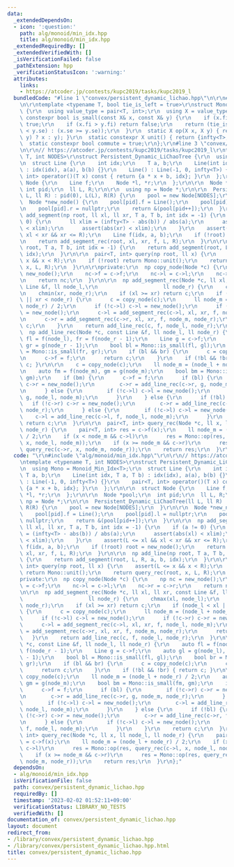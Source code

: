 ```yaml
---
data:
  _extendedDependsOn:
  - icon: ':question:'
    path: alg/monoid/min_idx.hpp
    title: alg/monoid/min_idx.hpp
  _extendedRequiredBy: []
  _extendedVerifiedWith: []
  _isVerificationFailed: false
  _pathExtension: hpp
  _verificationStatusIcon: ':warning:'
  attributes:
    links:
    - https://atcoder.jp/contests/kupc2019/tasks/kupc2019_l
  bundledCode: "#line 1 \"convex/persistent_dynamic_lichao.hpp\"\n\r\n#line 2 \"alg/monoid/min_idx.hpp\"\
    \n\r\ntemplate <typename T, bool tie_is_left = true>\r\nstruct Monoid_Min_Idx\
    \ {\r\n  using value_type = pair<T, int>;\r\n  using X = value_type;\r\n  static\
    \ constexpr bool is_small(const X& x, const X& y) {\r\n    if (x.fi < y.fi) return\
    \ true;\r\n    if (x.fi > y.fi) return false;\r\n    return (tie_is_left ? (x.se\
    \ < y.se) : (x.se >= y.se));\r\n  }\r\n  static X op(X x, X y) { return (is_small(x,\
    \ y) ? x : y); }\r\n  static constexpr X unit() { return {infty<T>, -1}; }\r\n\
    \  static constexpr bool commute = true;\r\n};\r\n#line 3 \"convex/persistent_dynamic_lichao.hpp\"\
    \n\r\n// https://atcoder.jp/contests/kupc2019/tasks/kupc2019_l\r\ntemplate <typename\
    \ T, int NODES>\r\nstruct Persistent_Dynamic_LiChaoTree {\r\n  using Mono = Monoid_Min_Idx<T>;\r\
    \n  struct Line {\r\n    int idx;\r\n    T a, b;\r\n    Line(int idx, T a, T b)\
    \ : idx(idx), a(a), b(b) {}\r\n    Line() : Line(-1, 0, infty<T>) {}\r\n    pair<T,\
    \ int> operator()(T x) const { return {a * x + b, idx}; }\r\n  };\r\n\r\n  struct\
    \ Node {\r\n    Line f;\r\n    Node *l, *r;\r\n  };\r\n\r\n  Node *pool;\r\n \
    \ int pid;\r\n  ll L, R;\r\n\r\n  using np = Node *;\r\n\r\n  Persistent_Dynamic_LiChaoTree(ll\
    \ L, ll R) : pid(0), L(L), R(R) {\r\n    pool = new Node[NODES];\r\n  }\r\n\r\n\
    \  Node *new_node() {\r\n    pool[pid].f = Line();\r\n    pool[pid].l = nullptr;\r\
    \n    pool[pid].r = nullptr;\r\n    return &(pool[pid++]);\r\n  }\r\n\r\n  np\
    \ add_segment(np root, ll xl, ll xr, T a, T b, int idx = -1) {\r\n    if (a !=\
    \ 0) {\r\n      ll xlim = (infty<T> - abs(b)) / abs(a);\r\n      assert(abs(xl)\
    \ < xlim);\r\n      assert(abs(xr) < xlim);\r\n    }\r\n    assert(L <= xl &&\
    \ xl < xr && xr <= R);\r\n    Line f(idx, a, b);\r\n    if (!root) root = new_node();\r\
    \n    return add_segment_rec(root, xl, xr, f, L, R);\r\n  }\r\n\r\n  np add_line(np\
    \ root, T a, T b, int idx = -1) {\r\n    return add_segment(root, L, R, a, b,\
    \ idx);\r\n  }\r\n\r\n  pair<T, int> query(np root, ll x) {\r\n    assert(L <=\
    \ x && x < R);\r\n    if (!root) return Mono::unit();\r\n    return query_rec(root,\
    \ x, L, R);\r\n  }\r\n\r\nprivate:\r\n  np copy_node(Node *c) {\r\n    np nc =\
    \ new_node();\r\n    nc->f = c->f;\r\n    nc->l = c->l;\r\n    nc->r = c->r;\r\
    \n    return nc;\r\n  }\r\n\r\n  np add_segment_rec(Node *c, ll xl, ll xr, const\
    \ Line &f, ll node_l,\r\n                     ll node_r) {\r\n    chmax(xl, node_l);\r\
    \n    chmin(xr, node_r);\r\n    if (xl >= xr) return c;\r\n    if (node_l < xl\
    \ || xr < node_r) {\r\n      c = copy_node(c);\r\n      ll node_m = (node_l +\
    \ node_r) / 2;\r\n      if (!c->l) c->l = new_node();\r\n      if (!c->r) c->r\
    \ = new_node();\r\n      c->l = add_segment_rec(c->l, xl, xr, f, node_l, node_m);\r\
    \n      c->r = add_segment_rec(c->r, xl, xr, f, node_m, node_r);\r\n      return\
    \ c;\r\n    }\r\n    return add_line_rec(c, f, node_l, node_r);\r\n  }\r\n\r\n\
    \  np add_line_rec(Node *c, const Line &f, ll node_l, ll node_r) {\r\n    auto\
    \ fl = f(node_l), fr = f(node_r - 1);\r\n    Line g = c->f;\r\n    auto gl = g(node_l),\
    \ gr = g(node_r - 1);\r\n    bool bl = Mono::is_small(fl, gl);\r\n    bool br\
    \ = Mono::is_small(fr, gr);\r\n    if (bl && br) {\r\n      c = copy_node(c);\r\
    \n      c->f = f;\r\n      return c;\r\n    }\r\n    if (!bl && !br) { return\
    \ c; }\r\n\r\n    c = copy_node(c);\r\n    ll node_m = (node_l + node_r) / 2;\r\
    \n    auto fm = f(node_m), gm = g(node_m);\r\n    bool bm = Mono::is_small(fm,\
    \ gm);\r\n    if (bm) {\r\n      c->f = f;\r\n      if (bl) {\r\n        if (!c->r)\
    \ c->r = new_node();\r\n        c->r = add_line_rec(c->r, g, node_m, node_r);\r\
    \n      } else {\r\n        if (!c->l) c->l = new_node();\r\n        c->l = add_line_rec(c->l,\
    \ g, node_l, node_m);\r\n      }\r\n    } else {\r\n      if (!bl) {\r\n     \
    \   if (!c->r) c->r = new_node();\r\n        c->r = add_line_rec(c->r, f, node_m,\
    \ node_r);\r\n      } else {\r\n        if (!c->l) c->l = new_node();\r\n    \
    \    c->l = add_line_rec(c->l, f, node_l, node_m);\r\n      }\r\n    }\r\n   \
    \ return c;\r\n  }\r\n\r\n  pair<T, int> query_rec(Node *c, ll x, ll node_l, ll\
    \ node_r) {\r\n    pair<T, int> res = c->f(x);\r\n    ll node_m = (node_l + node_r)\
    \ / 2;\r\n    if (x < node_m && c->l)\r\n      res = Mono::op(res, query_rec(c->l,\
    \ x, node_l, node_m));\r\n    if (x >= node_m && c->r)\r\n      res = Mono::op(res,\
    \ query_rec(c->r, x, node_m, node_r));\r\n    return res;\r\n  }\r\n};\n"
  code: "\r\n#include \"alg/monoid/min_idx.hpp\"\r\n\r\n// https://atcoder.jp/contests/kupc2019/tasks/kupc2019_l\r\
    \ntemplate <typename T, int NODES>\r\nstruct Persistent_Dynamic_LiChaoTree {\r\
    \n  using Mono = Monoid_Min_Idx<T>;\r\n  struct Line {\r\n    int idx;\r\n   \
    \ T a, b;\r\n    Line(int idx, T a, T b) : idx(idx), a(a), b(b) {}\r\n    Line()\
    \ : Line(-1, 0, infty<T>) {}\r\n    pair<T, int> operator()(T x) const { return\
    \ {a * x + b, idx}; }\r\n  };\r\n\r\n  struct Node {\r\n    Line f;\r\n    Node\
    \ *l, *r;\r\n  };\r\n\r\n  Node *pool;\r\n  int pid;\r\n  ll L, R;\r\n\r\n  using\
    \ np = Node *;\r\n\r\n  Persistent_Dynamic_LiChaoTree(ll L, ll R) : pid(0), L(L),\
    \ R(R) {\r\n    pool = new Node[NODES];\r\n  }\r\n\r\n  Node *new_node() {\r\n\
    \    pool[pid].f = Line();\r\n    pool[pid].l = nullptr;\r\n    pool[pid].r =\
    \ nullptr;\r\n    return &(pool[pid++]);\r\n  }\r\n\r\n  np add_segment(np root,\
    \ ll xl, ll xr, T a, T b, int idx = -1) {\r\n    if (a != 0) {\r\n      ll xlim\
    \ = (infty<T> - abs(b)) / abs(a);\r\n      assert(abs(xl) < xlim);\r\n      assert(abs(xr)\
    \ < xlim);\r\n    }\r\n    assert(L <= xl && xl < xr && xr <= R);\r\n    Line\
    \ f(idx, a, b);\r\n    if (!root) root = new_node();\r\n    return add_segment_rec(root,\
    \ xl, xr, f, L, R);\r\n  }\r\n\r\n  np add_line(np root, T a, T b, int idx = -1)\
    \ {\r\n    return add_segment(root, L, R, a, b, idx);\r\n  }\r\n\r\n  pair<T,\
    \ int> query(np root, ll x) {\r\n    assert(L <= x && x < R);\r\n    if (!root)\
    \ return Mono::unit();\r\n    return query_rec(root, x, L, R);\r\n  }\r\n\r\n\
    private:\r\n  np copy_node(Node *c) {\r\n    np nc = new_node();\r\n    nc->f\
    \ = c->f;\r\n    nc->l = c->l;\r\n    nc->r = c->r;\r\n    return nc;\r\n  }\r\
    \n\r\n  np add_segment_rec(Node *c, ll xl, ll xr, const Line &f, ll node_l,\r\n\
    \                     ll node_r) {\r\n    chmax(xl, node_l);\r\n    chmin(xr,\
    \ node_r);\r\n    if (xl >= xr) return c;\r\n    if (node_l < xl || xr < node_r)\
    \ {\r\n      c = copy_node(c);\r\n      ll node_m = (node_l + node_r) / 2;\r\n\
    \      if (!c->l) c->l = new_node();\r\n      if (!c->r) c->r = new_node();\r\n\
    \      c->l = add_segment_rec(c->l, xl, xr, f, node_l, node_m);\r\n      c->r\
    \ = add_segment_rec(c->r, xl, xr, f, node_m, node_r);\r\n      return c;\r\n \
    \   }\r\n    return add_line_rec(c, f, node_l, node_r);\r\n  }\r\n\r\n  np add_line_rec(Node\
    \ *c, const Line &f, ll node_l, ll node_r) {\r\n    auto fl = f(node_l), fr =\
    \ f(node_r - 1);\r\n    Line g = c->f;\r\n    auto gl = g(node_l), gr = g(node_r\
    \ - 1);\r\n    bool bl = Mono::is_small(fl, gl);\r\n    bool br = Mono::is_small(fr,\
    \ gr);\r\n    if (bl && br) {\r\n      c = copy_node(c);\r\n      c->f = f;\r\n\
    \      return c;\r\n    }\r\n    if (!bl && !br) { return c; }\r\n\r\n    c =\
    \ copy_node(c);\r\n    ll node_m = (node_l + node_r) / 2;\r\n    auto fm = f(node_m),\
    \ gm = g(node_m);\r\n    bool bm = Mono::is_small(fm, gm);\r\n    if (bm) {\r\n\
    \      c->f = f;\r\n      if (bl) {\r\n        if (!c->r) c->r = new_node();\r\
    \n        c->r = add_line_rec(c->r, g, node_m, node_r);\r\n      } else {\r\n\
    \        if (!c->l) c->l = new_node();\r\n        c->l = add_line_rec(c->l, g,\
    \ node_l, node_m);\r\n      }\r\n    } else {\r\n      if (!bl) {\r\n        if\
    \ (!c->r) c->r = new_node();\r\n        c->r = add_line_rec(c->r, f, node_m, node_r);\r\
    \n      } else {\r\n        if (!c->l) c->l = new_node();\r\n        c->l = add_line_rec(c->l,\
    \ f, node_l, node_m);\r\n      }\r\n    }\r\n    return c;\r\n  }\r\n\r\n  pair<T,\
    \ int> query_rec(Node *c, ll x, ll node_l, ll node_r) {\r\n    pair<T, int> res\
    \ = c->f(x);\r\n    ll node_m = (node_l + node_r) / 2;\r\n    if (x < node_m &&\
    \ c->l)\r\n      res = Mono::op(res, query_rec(c->l, x, node_l, node_m));\r\n\
    \    if (x >= node_m && c->r)\r\n      res = Mono::op(res, query_rec(c->r, x,\
    \ node_m, node_r));\r\n    return res;\r\n  }\r\n};"
  dependsOn:
  - alg/monoid/min_idx.hpp
  isVerificationFile: false
  path: convex/persistent_dynamic_lichao.hpp
  requiredBy: []
  timestamp: '2023-02-02 01:52:11+09:00'
  verificationStatus: LIBRARY_NO_TESTS
  verifiedWith: []
documentation_of: convex/persistent_dynamic_lichao.hpp
layout: document
redirect_from:
- /library/convex/persistent_dynamic_lichao.hpp
- /library/convex/persistent_dynamic_lichao.hpp.html
title: convex/persistent_dynamic_lichao.hpp
---
```

